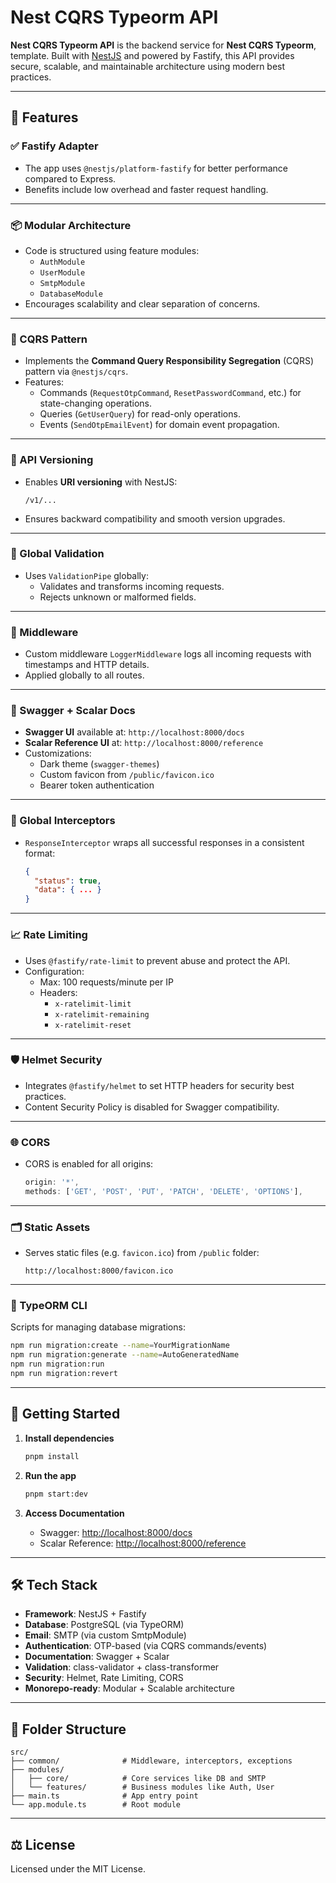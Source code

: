 # Nest CQRS Typeorm API

**Nest CQRS Typeorm API** is the backend service for **Nest CQRS Typeorm**, template. Built with [NestJS](https://nestjs.com/) and powered by Fastify, this API provides secure, scalable, and maintainable architecture using modern best practices.

---

## 🚀 Features

### ✅ Fastify Adapter
- The app uses `@nestjs/platform-fastify` for better performance compared to Express.
- Benefits include low overhead and faster request handling.

---

### 📦 Modular Architecture
- Code is structured using feature modules:
  - `AuthModule`
  - `UserModule`
  - `SmtpModule`
  - `DatabaseModule`
- Encourages scalability and clear separation of concerns.

---

### 🔀 CQRS Pattern
- Implements the **Command Query Responsibility Segregation** (CQRS) pattern via `@nestjs/cqrs`.
- Features:
  - Commands (`RequestOtpCommand`, `ResetPasswordCommand`, etc.) for state-changing operations.
  - Queries (`GetUserQuery`) for read-only operations.
  - Events (`SendOtpEmailEvent`) for domain event propagation.

---

### 🔄 API Versioning
- Enables **URI versioning** with NestJS:
  ```
  /v1/...
- Ensures backward compatibility and smooth version upgrades.

---

### 🔐 Global Validation
- Uses `ValidationPipe` globally:
  - Validates and transforms incoming requests.
  - Rejects unknown or malformed fields.

---

### 🧱 Middleware
- Custom middleware `LoggerMiddleware` logs all incoming requests with timestamps and HTTP details.
- Applied globally to all routes.

---

### 📃 Swagger + Scalar Docs
- **Swagger UI** available at: `http://localhost:8000/docs`
- **Scalar Reference UI** at: `http://localhost:8000/reference`
- Customizations:
  - Dark theme (`swagger-themes`)
  - Custom favicon from `/public/favicon.ico`
  - Bearer token authentication

---

### 🧩 Global Interceptors
- `ResponseInterceptor` wraps all successful responses in a consistent format:
  ```json
  {
    "status": true,
    "data": { ... }
  }
  ```

---

### 📈 Rate Limiting
- Uses `@fastify/rate-limit` to prevent abuse and protect the API.
- Configuration:
  - Max: 100 requests/minute per IP
  - Headers: 
    - `x-ratelimit-limit`
    - `x-ratelimit-remaining`
    - `x-ratelimit-reset`

---

### 🛡 Helmet Security
- Integrates `@fastify/helmet` to set HTTP headers for security best practices.
- Content Security Policy is disabled for Swagger compatibility.

---

### 🌐 CORS
- CORS is enabled for all origins:
  ```ts
  origin: '*',
  methods: ['GET', 'POST', 'PUT', 'PATCH', 'DELETE', 'OPTIONS'],
  ```

---

### 🗂 Static Assets
- Serves static files (e.g. `favicon.ico`) from `/public` folder:
  ```
  http://localhost:8000/favicon.ico
  ```

---

### 🧪 TypeORM CLI
Scripts for managing database migrations:

```bash
npm run migration:create --name=YourMigrationName
npm run migration:generate --name=AutoGeneratedName
npm run migration:run
npm run migration:revert
```

---

## 🏁 Getting Started

1. **Install dependencies**
   ```bash
   pnpm install
   ```

2. **Run the app**
   ```bash
   pnpm start:dev
   ```

3. **Access Documentation**
   - Swagger: [http://localhost:8000/docs](http://localhost:8000/docs)
   - Scalar Reference: [http://localhost:8000/reference](http://localhost:8000/reference)

---

## 🛠 Tech Stack

- **Framework**: NestJS + Fastify
- **Database**: PostgreSQL (via TypeORM)
- **Email**: SMTP (via custom SmtpModule)
- **Authentication**: OTP-based (via CQRS commands/events)
- **Documentation**: Swagger + Scalar
- **Validation**: class-validator + class-transformer
- **Security**: Helmet, Rate Limiting, CORS
- **Monorepo-ready**: Modular + Scalable architecture

---

## 📁 Folder Structure

```
src/
├── common/              # Middleware, interceptors, exceptions
├── modules/
│   ├── core/            # Core services like DB and SMTP
│   └── features/        # Business modules like Auth, User
├── main.ts              # App entry point
└── app.module.ts        # Root module
```

---

## ⚖ License

Licensed under the MIT License.